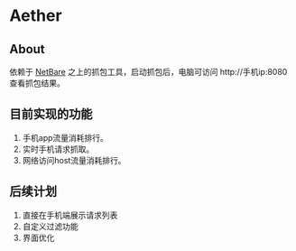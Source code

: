 # Aether

## About

依赖于 [NetBare](https://github.com/MegatronKing/NetBare) 之上的抓包工具，启动抓包后，电脑可访问 http://手机ip:8080 查看抓包结果。

## 目前实现的功能

1. 手机app流量消耗排行。
2. 实时手机请求抓取。
3. 网络访问host流量消耗排行。

## 后续计划

1. 直接在手机端展示请求列表
2. 自定义过滤功能
3. 界面优化
